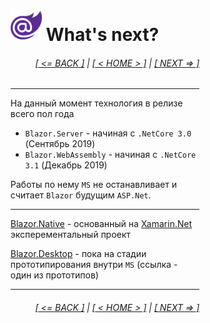 <div style="width:60%; margin-left:20%;">

# <img src="./images/blazor_logo_transparent.png " width="50" /> What's next?

<div style="text-align:right;">

###### [[ <= BACK ]](07.3.md) | [[ < HOME > ]](00.md) | [[ NEXT => ]](09.md)

</div>

---

На данный момент технология в релизе всего пол года

- `Blazor.Server` - начиная с `.NetCore 3.0` (Сентябрь 2019)
- `Blazor.WebAssembly` - начиная с `.NetCore 3.1` (Декабрь 2019)

Работы по нему `MS` не останавливает и считает `Blazor` будущим `ASP.Net`.

---

[Blazor.Native](https://github.com/xamarin/MobileBlazorBindings) - основанный на [Xamarin.Net](https://dotnet.microsoft.com/apps/xamarin) эксперементальный проект

[Blazor.Desktop](https://github.com/aspnet/AspLabs/tree/master/src/ComponentsElectron) - пока на стадии прототипирования внутри `MS` (ссылка - один из прототипов)

---

<div style="text-align:right;">

###### [[ <= BACK ]](07.3.md) | [[ < HOME > ]](00.md) | [[ NEXT => ]](09.md)

</div>

</div>
